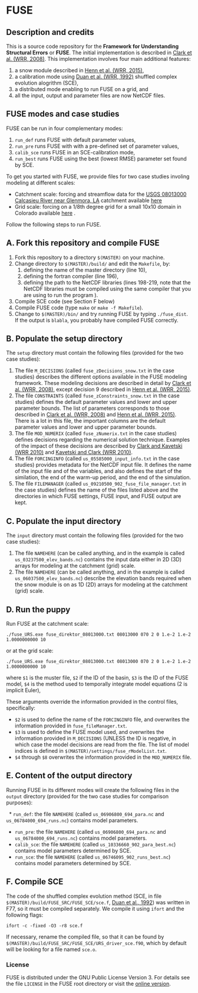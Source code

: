 # FUSE

## Description and credits

This is a source code repository for the **Framework for Understanding Structural Errors** or **FUSE**. The initial implementation is described in [Clark et al. (WRR, 2008)](http://dx.doi.org/10.1029/2007WR006735). This implementation involves four main additional features:

1. a snow module described in [Henn et al. (WRR, 2015)](http://dx.doi.org/10.1002/2014WR016736),
2. a calibration mode using [Duan et al. (WRR, 1992)](http://dx.doi.org/10.1029/91WR02985) shuffled complex evolution alogrithm (SCE),
3. a distributed mode enabling to run FUSE on a grid, and
4. all the input, output and parameter files are now NetCDF files.

## FUSE modes and case studies

FUSE can be run in four complementary modes:

1. `run_def` runs FUSE with default parameter values,
2. `run_pre` runs FUSE with with a pre-defined set of parameter values,
3. `calib_sce` runs FUSE in an SCE-calibration mode,
4. `run_best` runs FUSE using the best (lowest RMSE) parameter set found by SCE.

To get you started with FUSE, we provide files for two case studies involing modeling at different scales:

* Catchment scale: forcing and streamflow data for the [USGS 08013000 Calcasieu River near Glenmora, LA](http://waterdata.usgs.gov/nwis/inventory/?site_no=08013000&agency_cd=USGS&amp;) catchment available [here](
https://www.dropbox.com/s/ht4hqegcvu60x2m/fuse_catch_ex.zip?dl=0)  
* Grid scale: forcing on a 1/8th degree grid for a small 10x10 domain in Colorado available [here](
https://www.dropbox.com/s/c3a23549rp57sen/fuse_grid_ex.zip?dl=0)  . 

Follow the following steps to run FUSE.

## A. Fork this repository and compile FUSE
1. Fork this repository to a directory `$(MASTER)` on your machine.
1. Change directory to `$(MASTER)/build/` and edit the `Makefile`, by:
   1. defining the name of the master directory (line 10),
   2. defining the fortran compiler (line 196),
   3. defining the path to the NetCDF libraries (lines 198-219, note that the NetCDF libraries must be compiled using the same compiler that you are using to run the program ).
 1. Compile SCE code (see Section F below)
 1. Compile FUSE code (type `make` or `make -f Makefile`).
 1.  Change to `$(MASTER)/bin/` and try running FUSE by typing `./fuse_dist`. If the output is `blabla`, you probably have compiled FUSE correctly. 

## B. Populate the setup directory
The `setup` directory must contain the following files (provided for the two case studies):

   1. The file `M_DECISIONS` (called `fuse_zDecisions_snow.txt` in the case studies) describes the different options available in the FUSE modeling framework. These modeling decisions are described in detail by [Clark et al. (WRR, 2008)](http://dx.doi.org/10.1029/2007WR006735), except decision 9 described in [Henn et al. (WRR, 2015)](http://dx.doi.org/10.1002/2014WR016736).
   2. The file `CONSTRAINTS` (called `fuse_zConstraints_snow.txt` in the case studies) defines the default parameter values and lower and upper parameter bounds. The list of parameters corresponds to those described in [Clark et al. (WRR, 2008)](http://dx.doi.org/10.1029/2007WR006735) and [Henn et al. (WRR, 2015)](http://dx.doi.org/10.1002/2014WR016736). There is a lot in this file, the important columns are the default parameter values and lower and upper parameter bounds.
   3. The file `MOD_NUMERIX` (called `fuse_zNumerix.txt` in the case studies) defines decisions regarding the numerical solution technique. Examples of the impact of these decisions are described by [Clark and Kavetski (WRR 2010)](http://dx.doi.org/10.1029/2009WR008894) and [Kavetski and Clark (WRR 2010)](http://dx.doi.org/10.1029/2009WR008896).
   4. The file `FORCINGINFO` (called `us_05585000_input_info.txt` in the case studies) provides metadata for the NetCDF input file. It defines the name of the input file and of the variables,  and also defines the start of the similation, the end of the warm-up period, and the end of the simulation.
   5. The file `FILEMANAGER` (called `us_09210500_902_fuse_file_manager.txt` in the case studies) defines the name of the files listed above and the directories in which FUSE settings, FUSE input, and FUSE output are kept.

## C. Populate the input directory
The `input` directory must contain the following files (provided for the two case studies):

   1. The file `NAMEHERE` (can be called anything, and in the example is called `us_03237500_elev_bands.nc`) contains the input data either in 2D (3D) arrays for modeling at the catchment (grid) scale.
   2. The file `NAMEHERE` (can be called anything, and in the example is called `us_06037500_elev_bands.nc`) describe the elevation bands required when the snow module is on as 1D (2D) arrays for modeling at the catchment (grid) scale.
   
## D. Run the puppy

Run FUSE at the catchment scale:
```
./fuse_URS.exe fuse_direktor_08013000.txt 08013000 070 2 0 1.e-2 1.e-2 1.0000000000 10
```

or at the grid scale:

```
./fuse_URS.exe fuse_direktor_08013000.txt 08013000 070 2 0 1.e-2 1.e-2 1.0000000000 10
```

where
`$1` is the muster file,
`$2` if the ID of the basin,
`$3` is the ID of the FUSE model,
`$4` is the method used to temporally integrate model equations (2 is implicit Euler),

These arguments override the information provided in the control files, specifically:
* `$2` is used to define the name of the `FORCINGINFO` file, and overwrites the information provided in `fuse_fileManager.txt`.
* `$3` is used to define the FUSE model used, and overwrites the information provided in `M_DECISIONS` (UNLESS the ID is negative, in which case the model decisions are read from the file. The list of model indices is defined in `$(MASTER)/settings/fuse_rModelList.txt`.
* `$4` through `$8` overwrites the information provided in the `MOD_NUMERIX` file.

## E. Content of the output directory
Running FUSE in its different modes will create the following files in the `output` directory (provided for the two case studies for comparison purposes):

   * `run_def`: the file `NAMEHERE` (called `us_06906800_694_para.nc` and `us_06784000_694_runs.nc`) contains model parameters.
   * `run_pre`: the file `NAMEHERE` (called `us_06906800_694_para.nc` and `us_06784000_694_runs.nc`) contains model parameters.
   * `calib_sce`: the file `NAMEHERE` (called `us_10336660_902_para_best.nc`) contains model parameters determined by SCE.
   * `run_sce`: the file `NAMEHERE` (called `us_06746095_902_runs_best.nc`) contains model parameters determined by SCE.
   
## F. Compile SCE
The code of the shuffled complex evolution method (SCE, in file `$(MASTER)/build/FUSE_SRC/FUSE_SCE/sce.f`, [Duan et al., 1992](http://dx.doi.org/10.1029/91WR02985)) was written in F77, so it must be compiled separately. We compile it using `ifort` and the following flags:
  ```
  ifort -c -fixed -O3 -r8 sce.f  
  ```

If necessary, rename the compiled file, so that it can be found by `$(MASTER)/build/FUSE_SRC/FUSE_SCE/URS_driver_sce.f90`, which by default will be looking for a file named `sce.o`.

### License
FUSE is distributed under the GNU Public License Version 3. For details see the file `LICENSE` in the FUSE root directory or visit the [online version](http://www.gnu.org/licenses/gpl-3.0.html).
